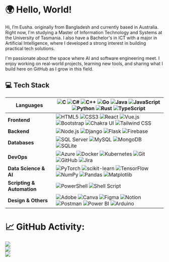# 🌍 Hello, World! 

Hi, I’m Eusha. originally from Bangladesh and currently based in Australia. Right now, I'm studying a Master of Information Technology and Systems at the University of Tasmania. I also have a Bachelor's in ICT with a major in Artificial Intelligence, where I developed a strong interest in building practical tech solutions.

I'm passionate about the space where AI and software engineering meet. I enjoy working on real-world projects, learning new tools, and sharing what I build here on GitHub as I grow in this field.


## 💻 Tech Stack

| **Languages** | ![C](https://img.shields.io/badge/C-%2300599C.svg?style=for-the-badge&logo=c&logoColor=white) ![C#](https://img.shields.io/badge/C%23-%23239120.svg?style=for-the-badge&logo=csharp&logoColor=white) ![C++](https://img.shields.io/badge/C%2B%2B-%2300599C.svg?style=for-the-badge&logo=c%2B%2B&logoColor=white) ![Go](https://img.shields.io/badge/Go-%2300ADD8.svg?style=for-the-badge&logo=go&logoColor=white) ![Java](https://img.shields.io/badge/Java-%23ED8B00.svg?style=for-the-badge&logo=openjdk&logoColor=white) ![JavaScript](https://img.shields.io/badge/JavaScript-%23323330.svg?style=for-the-badge&logo=javascript&logoColor=%23F7DF1E) ![Python](https://img.shields.io/badge/Python-3670A0?style=for-the-badge&logo=python&logoColor=ffdd54) ![Rust](https://img.shields.io/badge/Rust-%23000000.svg?style=for-the-badge&logo=rust&logoColor=white) ![TypeScript](https://img.shields.io/badge/TypeScript-%23007ACC.svg?style=for-the-badge&logo=typescript&logoColor=white) |
|---------------|--------------------------------------------------------------------------------------------------------------------------------------------------------------------------------------------------------------------------------------------------------------------------------------------------------------------------------------------------------------------------------------------------------------------------------------------------------------------------------------------------------------------------------------------------------------------------------------------------------------------------------------------------------------------------------------------------------------------------------------------------------------------------------------------------------------------------------------------------------------------------------------------------------------------------------------------|
| **Frontend**  | ![HTML5](https://img.shields.io/badge/HTML5-%23E34F26.svg?style=for-the-badge&logo=html5&logoColor=white) ![CSS3](https://img.shields.io/badge/CSS3-%231572B6.svg?style=for-the-badge&logo=css3&logoColor=white) ![React](https://img.shields.io/badge/React-%2320232a.svg?style=for-the-badge&logo=react&logoColor=%2361DAFB) ![Vue.js](https://img.shields.io/badge/Vue.js-%2335495e.svg?style=for-the-badge&logo=vuedotjs&logoColor=%234FC08D) ![Bootstrap](https://img.shields.io/badge/Bootstrap-%238511FA.svg?style=for-the-badge&logo=bootstrap&logoColor=white) ![Chakra UI](https://img.shields.io/badge/Chakra_UI-%234ED1C5.svg?style=for-the-badge&logo=chakraui&logoColor=white) ![Tailwind CSS](https://img.shields.io/badge/Tailwind_CSS-%2338B2AC.svg?style=for-the-badge&logo=tailwind-css&logoColor=white) |
| **Backend**   | ![Node.js](https://img.shields.io/badge/Node.js-6DA55F?style=for-the-badge&logo=node.js&logoColor=white) ![Django](https://img.shields.io/badge/Django-%23092E20.svg?style=for-the-badge&logo=django&logoColor=white) ![Flask](https://img.shields.io/badge/Flask-%23000.svg?style=for-the-badge&logo=flask&logoColor=white) ![Firebase](https://img.shields.io/badge/Firebase-%23039BE5.svg?style=for-the-badge&logo=firebase) |
| **Databases** | ![SQL Server](https://img.shields.io/badge/SQL_Server-CC2927?style=for-the-badge&logo=microsoft%20sql%20server&logoColor=white) ![MySQL](https://img.shields.io/badge/MySQL-4479A1.svg?style=for-the-badge&logo=mysql&logoColor=white) ![MongoDB](https://img.shields.io/badge/MongoDB-%234ea94b.svg?style=for-the-badge&logo=mongodb&logoColor=white) ![SQLite](https://img.shields.io/badge/SQLite-%2307405e.svg?style=for-the-badge&logo=sqlite&logoColor=white) |
| **DevOps**    | ![Azure](https://img.shields.io/badge/Azure-%230072C6.svg?style=for-the-badge&logo=microsoftazure&logoColor=white) ![Docker](https://img.shields.io/badge/Docker-%230db7ed.svg?style=for-the-badge&logo=docker&logoColor=white) ![Kubernetes](https://img.shields.io/badge/Kubernetes-%23326ce5.svg?style=for-the-badge&logo=kubernetes&logoColor=white) ![Git](https://img.shields.io/badge/Git-%23F05033.svg?style=for-the-badge&logo=git&logoColor=white) ![GitHub](https://img.shields.io/badge/GitHub-%23121011.svg?style=for-the-badge&logo=github&logoColor=white) ![Jira](https://img.shields.io/badge/Jira-%230A0FFF.svg?style=for-the-badge&logo=jira&logoColor=white) |
| **Data Science & AI** | ![PyTorch](https://img.shields.io/badge/PyTorch-%23EE4C2C.svg?style=for-the-badge&logo=PyTorch&logoColor=white) ![scikit-learn](https://img.shields.io/badge/scikit--learn-%23F7931E.svg?style=for-the-badge&logo=scikit-learn&logoColor=white) ![TensorFlow](https://img.shields.io/badge/TensorFlow-%23FF6F00.svg?style=for-the-badge&logo=TensorFlow&logoColor=white) ![NumPy](https://img.shields.io/badge/NumPy-%23013243.svg?style=for-the-badge&logo=numpy&logoColor=white) ![Pandas](https://img.shields.io/badge/Pandas-%23150458.svg?style=for-the-badge&logo=pandas&logoColor=white) ![Matplotlib](https://img.shields.io/badge/Matplotlib-%23ffffff.svg?style=for-the-badge&logo=Matplotlib&logoColor=black) |
| **Scripting & Automation** | ![PowerShell](https://img.shields.io/badge/PowerShell-%235391FE.svg?style=for-the-badge&logo=powershell&logoColor=white) ![Shell Script](https://img.shields.io/badge/Shell_Script-%23121011.svg?style=for-the-badge&logo=gnu-bash&logoColor=white) |
| **Design & Others** | ![Adobe](https://img.shields.io/badge/Adobe-%23FF0000.svg?style=for-the-badge&logo=adobe&logoColor=white) ![Canva](https://img.shields.io/badge/Canva-%2300C4CC.svg?style=for-the-badge&logo=canva&logoColor=white) ![Figma](https://img.shields.io/badge/Figma-%23F24E1E.svg?style=for-the-badge&logo=figma&logoColor=white) ![Notion](https://img.shields.io/badge/Notion-%23000000.svg?style=for-the-badge&logo=notion&logoColor=white) ![Postman](https://img.shields.io/badge/Postman-FF6C37?style=for-the-badge&logo=postman&logoColor=white) ![Power BI](https://img.shields.io/badge/Power_BI-F2C811?style=for-the-badge&logo=powerbi&logoColor=black) ![Arduino](https://img.shields.io/badge/Arduino-00979D?style=for-the-badge&logo=arduino&logoColor=white) |


# 📈 GitHub Activity:
![](https://github-readme-stats.vercel.app/api?username=Eusha425&theme=tokyonight&hide_border=true&include_all_commits=false&count_private=false)<br/>
![](https://github-readme-streak-stats.herokuapp.com/?user=Eusha425&theme=tokyonight&hide_border=true)<br/>
![](https://github-readme-stats.vercel.app/api/top-langs/?username=Eusha425&theme=tokyonight&hide_border=true&include_all_commits=false&count_private=false&layout=compact)
